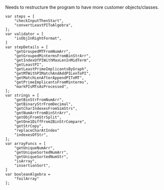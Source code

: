 Needs to restructure the program to have more customer objects/classes.

	var steps = [
		"checkInputThenStart",
		"convertLeastPIToAlgebra",
	];
	var validator = [
		"isObjInRightFormat",
	]
	var stepDetails = [
		"getGroupedMTFromNumArr",
		"getGroupedMintermsFromBinStrArr",
		"getIndexOfPIWithMaxLenInMidTerm",
		"getLeastPI",
		"getLeastPrimeImplicantsByGraph",
		"getMTWithPIMatchAndAddPILenToPI",
		"getMatchLenAfterAppendPIToMT",
		"getPrimeImplicantsFromMinterms",
		"markPIsMTsAsProcessed",
	];
	var strings = [
		"getBinStrFromNumArr",
		"getBinaryStrFromDecimal",
		"getCharIndexesFromSimStrs",
		"getNumArrFromBinStrArr",
		"getObjFromStrSplit",
		"getOne1DiffFrom2BinStrCompare",
		"getStrCopy",
		"replaceCharAtIndex"
		"indexesOfStr",
	];
	var arrayFuncs = [
		"getUniqueNumArr",
		"getUniqueSortedNumArr",
		"getUniqueSortedNumStr",
		"isArray",
		"insertionSort",
	]
	var booleanAlgebra =
		"foilArray"
	];
